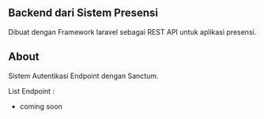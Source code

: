 ## Backend dari Sistem Presensi

Dibuat dengan Framework laravel sebagai REST API untuk aplikasi presensi.

## About

Sistem Autentikasi Endpoint dengan Sanctum.

List Endpoint : 
- coming soon
